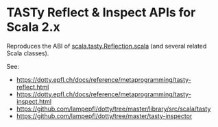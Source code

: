 # TASTy Reflect & Inspect APIs for Scala 2.x

Reproduces the ABI of [scala.tasty.Reflection.scala](https://github.com/lampepfl/dotty/blob/0.26.0-RC1/library/src/scala/tasty/Reflection.scala) (and several related Scala classes).

See:
* https://dotty.epfl.ch/docs/reference/metaprogramming/tasty-reflect.html
* https://dotty.epfl.ch/docs/reference/metaprogramming/tasty-inspect.html
* https://github.com/lampepfl/dotty/tree/master/library/src/scala/tasty
* https://github.com/lampepfl/dotty/tree/master/tasty-inspector